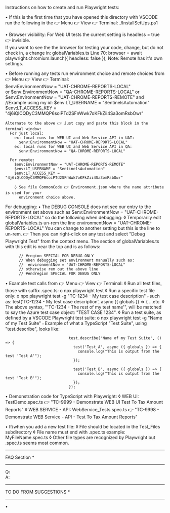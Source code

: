 Instructions on how to create and run Playwright tests:

• If this is the first time that you have opened this directory with VSCODE run the following in the 
  👉 Menu 👉 View 👉 Terminal: ./InstallSetUps.ps1

• Browser visibility: 
  For Web UI tests the current setting is headless = true 👉  invisible.  
  If you want to see the the browser for testing your code, change, but do not check in, a change in:    globalVariables.ts Line 70:
    browser = await playwright.chromium.launch({ headless: false });
  Note: Remote has it's own settings.

• Before running any tests run environment choice and remote choices from 👉 Menu 👉 View 👉 Terminal:  
    $env:EnvironmentNow = "UAT-CHROME-REPORTS-LOCAL"      
        or
    $env:EnvironmentNow = "QA-CHROME-REPORTS-LOCAL"
        or
    $env:EnvironmentNow = "UAT-CHROME-REPORTS-REMOTE"
        and
    //Example using my id:
    $env:LT_USERNAME = "SentinelsAutomation"
    $env:LT_ACCESS_KEY = "4j6iQlCQDyC3MMQP6soiPTd2SFnWwk7oKFkZii4Sa3omRsbOwr"

    Alternate to the above 👉 Just copy and paste this block in the terminal window:
      For just local:
        ex: local runs for WEB UI and Web Service API in UAT:
          $env:EnvironmentNow = "UAT-CHROME-REPORTS-LOCAL"
        ex: local runs for WEB UI and Web Service API in QA:
          $env:EnvironmentNow = "QA-CHROME-REPORTS-LOCAL"
      
      For remote:
        $env:EnvironmentNow = "UAT-CHROME-REPORTS-REMOTE"
        $env:LT_USERNAME = "SentinelsAutomation"
        $env:LT_ACCESS_KEY = "4j6iQlCQDyC3MMQP6soiPTd2SFnWwk7oKFkZii4Sa3omRsbOwr"

        ◊ See file CommonCode 👉 Environment.json where the name attribute is used for your 
          environment choice above.

  For debugging:
    • The DEBUG CONSOLE does not see our entry to the environment set above such as 
            $env:EnvironmentNow = "UAT-CHROME-REPORTS-LOCAL" 
      so do the following when debugging:
       ◊  Temporarily edit globalVariables.ts un-rem the line environmentNow = "UAT-CHROME-REPORTS-LOCAL" 
      You can change to another setting but this is the line to un-rem.
      👉 Then you can right-click on any test and select  "Debug Playwright Test" from the context menu.
      The section of globalVariables.ts with this edit is near the top and is as follows:
    
          // #region SPECIAL FOR DEBUG ONLY
          // When debugging set environment manually such as:
          //  environmentNow = "UAT-CHROME-REPORTS-LOCAL"
          // otherwise rem out the above line
          // #endregion SPECIAL FOR DEBUG ONLY



• Example test calls from 👉 Menu 👉 View 👉 Terminal:
    ◊ Run all test files, those with suffix .spec.ts:
        o npx playwright test
    ◊ Run a specific test file only: 
        o npx playwright test -g "TC-1234 - My test case description"
            𝇇 such as: test('TC-1234 - My test case description', async ({ globals }) => {  ...etc.
              ◊ The above syntax, "'TC-1234 - The rest of my test name'", will be matched
                to say the Azure test case object: "TEST CASE 1234".
    ◊ Run a test suite, as defined by a VSCODE Playwright test suite:
        o npx playwright test -g "Name of my Test Suite"
            𝇇 Example of what a TypeScript "Test Suite", using "test.describe", looks like:

								test.describe('Name of my Test Suite', () => {
								  test('Test A', async ({ globals }) => {    
									console.log("This is output from the test 'Test A'");    
								  });

								  test('Test B', async ({ globals }) => {    
									console.log("This is output from the test 'Test B'");
								  });
								});
           
• Demonstration code for TypeScript with Playwright:
      ◊ WEB UI: TestDemo.spec.ts 👉 
        "TC-9999 - Demonstrate WEB UI Test To Tax Amount Reports"
      ◊ WEB SERVICE - API: WebService_Tests.spec.ts 👉 
        "TC-9998 - Demonstrate WEB Service - API - Test To Tax Amount Reports"

• If/when you add a new test file:
      ◊ File should be located in the Test_Files subdirectory
      ◊ File name must end with .spec.ts
        example: MyFileName.spec.ts
      ◊ Other file types are recognized by Playwright but .spec.ts seems most common.

**************
FAQ Section  *
**************

Q:  
A:


*************************
TO DO FROM SUGGESTIONS  *
*************************

• 